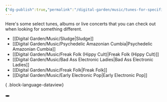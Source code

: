```yaml
---
{"dg-publish":true,"permalink":"/digital-garden/music/tunes-for-specific-moods/","tags":["music","recommendation"],"updated":"2023-12-08T19:46:39.000-07:00"}
---
```


Here's some select tunes, albums or live concerts that you can check out when looking for something different. 
- [[Digital Garden/Music/Sludge\|Sludge]]
- [[Digital Garden/Music/Psychedelic Amazonian Cumbia\|Psychedelic Amazonian Cumbia]]
- [[Digital Garden/Music/Freak Folk (Hippy Cult)\|Freak Folk (Hippy Cult)]]
- [[Digital Garden/Music/Bad Ass Electronic Ladies\|Bad Ass Electronic Ladies]]
- [[Digital Garden/Music/Freak Folk\|Freak Folk]]
- [[Digital Garden/Music/Early Electronic Pop\|Early Electronic Pop]]

{ .block-language-dataview}





🕳